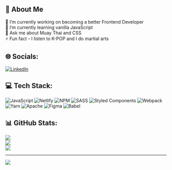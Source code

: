 ## 🚀 About Me
🔭 I’m currently working on becoming a better Frontend Developer<br>🌱 I’m currently learning vanilla JavaScript<br>💬 Ask me about Muay Thai and CSS<br>⚡ Fun fact - I listen to K-POP and I do martial arts


## 🌐 Socials:
[![LinkedIn](https://img.shields.io/badge/LinkedIn-%230077B5.svg?logo=linkedin&logoColor=white)](https://linkedin.com/in/tufan-calisir) 

## 💻 Tech Stack:
![JavaScript](https://img.shields.io/badge/javascript-%23323330.svg?style=for-the-badge&logo=javascript&logoColor=%23F7DF1E) ![Netlify](https://img.shields.io/badge/netlify-%23000000.svg?style=for-the-badge&logo=netlify&logoColor=#00C7B7) ![NPM](https://img.shields.io/badge/NPM-%23000000.svg?style=for-the-badge&logo=npm&logoColor=white) ![SASS](https://img.shields.io/badge/SASS-hotpink.svg?style=for-the-badge&logo=SASS&logoColor=white) ![Styled Components](https://img.shields.io/badge/styled--components-DB7093?style=for-the-badge&logo=styled-components&logoColor=white) ![Webpack](https://img.shields.io/badge/webpack-%238DD6F9.svg?style=for-the-badge&logo=webpack&logoColor=black) ![Yarn](https://img.shields.io/badge/yarn-%232C8EBB.svg?style=for-the-badge&logo=yarn&logoColor=white) ![Apache](https://img.shields.io/badge/apache-%23D42029.svg?style=for-the-badge&logo=apache&logoColor=white) 	![Figma](https://img.shields.io/badge/figma-%23F24E1E.svg?style=for-the-badge&logo=figma&logoColor=white) ![Babel](https://img.shields.io/badge/Babel-F9DC3e?style=for-the-badge&logo=babel&logoColor=black)
## 📊 GitHub Stats:
![](https://github-readme-stats.vercel.app/api?username=twofun2fun&theme=dark&hide_border=false&include_all_commits=false&count_private=false)<br/>
![](https://github-readme-streak-stats.herokuapp.com/?user=twofun2fun&theme=dark&hide_border=false)<br/>
![](https://github-readme-stats.vercel.app/api/top-langs/?username=twofun2fun&theme=dark&hide_border=false&include_all_commits=false&count_private=false&layout=compact)

---
[![](https://visitcount.itsvg.in/api?id=twofun2fun&icon=0&color=0)](https://visitcount.itsvg.in)
